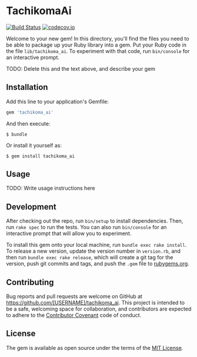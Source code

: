 # TachikomaAi

[![Build Status](https://travis-ci.org/sinsoku/tachikoma_ai.svg?branch=master)](https://travis-ci.org/sinsoku/tachikoma_ai)
[![codecov.io](https://codecov.io/github/sinsoku/tachikoma_ai/coverage.svg?branch=master)](https://codecov.io/github/sinsoku/tachikoma_ai?branch=master)

Welcome to your new gem! In this directory, you'll find the files you need to be able to package up your Ruby library into a gem. Put your Ruby code in the file `lib/tachikoma_ai`. To experiment with that code, run `bin/console` for an interactive prompt.

TODO: Delete this and the text above, and describe your gem

## Installation

Add this line to your application's Gemfile:

```ruby
gem 'tachikoma_ai'
```

And then execute:

    $ bundle

Or install it yourself as:

    $ gem install tachikoma_ai

## Usage

TODO: Write usage instructions here

## Development

After checking out the repo, run `bin/setup` to install dependencies. Then, run `rake spec` to run the tests. You can also run `bin/console` for an interactive prompt that will allow you to experiment.

To install this gem onto your local machine, run `bundle exec rake install`. To release a new version, update the version number in `version.rb`, and then run `bundle exec rake release`, which will create a git tag for the version, push git commits and tags, and push the `.gem` file to [rubygems.org](https://rubygems.org).

## Contributing

Bug reports and pull requests are welcome on GitHub at https://github.com/[USERNAME]/tachikoma_ai. This project is intended to be a safe, welcoming space for collaboration, and contributors are expected to adhere to the [Contributor Covenant](contributor-covenant.org) code of conduct.


## License

The gem is available as open source under the terms of the [MIT License](http://opensource.org/licenses/MIT).

